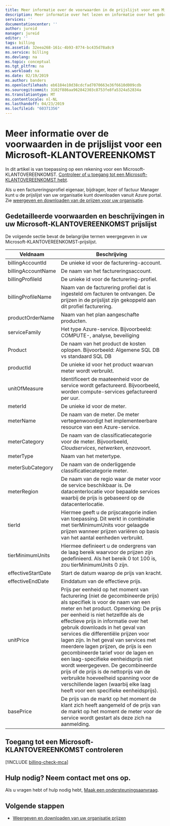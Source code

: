 ```yaml
---
title: Meer informatie over de voorwaarden in de prijslijst voor een Microsoft-KLANTOVEREENKOMST - Azure | Microsoft Docs
description: Meer informatie over het lezen en informatie over het gebruik en de factuur voor uw Azure-abonnement
services: ''
documentationcenter: ''
author: jureid
manager: jureid
editor: ''
tags: billing
ms.assetid: 32eea268-161c-4b93-8774-bc435d78a8c9
ms.service: billing
ms.devlang: na
ms.topic: conceptual
ms.tgt_pltfrm: na
ms.workload: na
ms.date: 02/19/2019
ms.author: banders
ms.openlocfilehash: eb6184e10d38cdcfad7070663e36f6610d009cdb
ms.sourcegitcommit: 3102f886aa962842303c8753fe8fa5324a52834a
ms.translationtype: MT
ms.contentlocale: nl-NL
ms.lasthandoff: 04/23/2019
ms.locfileid: "60371356"
---
```

# <a name="understand-the-terms-in-your-price-sheet-for-a-microsoft-customer-agreement"></a>Meer informatie over de voorwaarden in de prijslijst voor een Microsoft-KLANTOVEREENKOMST

In dit artikel is van toepassing op een rekening voor een Microsoft-KLANTOVEREENKOMST. [Controleer of u toegang tot een Microsoft-KLANTOVEREENKOMST hebt](#check-access-to-a-microsoft-customer-agreement).

Als u een factureringsprofiel eigenaar, bijdrager, lezer of factuur Manager kunt u de prijslijst van uw organisatie kunt downloaden vanuit Azure portal. Zie [weergeven en downloaden van de prijzen voor uw organisatie](billing-ea-pricing.md).

## <a name="detailed-terms-and-descriptions-in-your-microsoft-customer-agreement-price-sheet"></a>Gedetailleerde voorwaarden en beschrijvingen in uw Microsoft-KLANTOVEREENKOMST prijslijst

De volgende sectie bevat de belangrijke termen weergegeven in uw Microsoft-KLANTOVEREENKOMST-prijslijst.

| **Veldnaam**   | **Beschrijving**   |
| --- | --- |
| billingAccountId  | De unieke id voor de facturering-account.   |
| billingAccountName  | De naam van het factureringsaccount.  |
| billingProfileId  | De unieke id voor de facturering-profiel.   |
| billingProfileName  | Naam van de facturering profiel dat is ingesteld om facturen te ontvangen. De prijzen in de prijslijst zijn gekoppeld aan dit profiel facturering. |
| productOrderName  | Naam van het plan aangeschafte producten. |
| serviceFamily  | Het type Azure-service. Bijvoorbeeld: COMPUTE-, analyse, beveiliging |
| Product  | De naam van het product de kosten oplopen. Bijvoorbeeld: Algemene SQL DB vs standaard SQL DB  |
| productId  | De unieke id voor het product waarvan meter wordt verbruikt. |
| unitOfMeasure  | Identificeert de maateenheid voor de service wordt gefactureerd. Bijvoorbeeld, worden compute-services gefactureerd per uur. |
| meterId  | De unieke id voor de meter. |
| meterName  | De naam van de meter. De meter vertegenwoordigt het implementeerbare resource van een Azure-service. |
| meterCategory  | De naam van de classificatiecategorie voor de meter. Bijvoorbeeld, _Cloudservices_, _netwerken_, enzovoort. |
| meterType  |  Naam van het metertype. |
| meterSubCategory  | De naam van de onderliggende classificatiecategorie meter.  |
| meterRegion  | De naam van de regio waar de meter voor de service beschikbaar is. De datacenterlocatie voor bepaalde services waarbij de prijs is gebaseerd op de datacenterlocatie.    |
| tierId  | Hiermee geeft u de prijscategorie indien van toepassing. Dit werkt in combinatie met tierMinimumUnits voor gelaagde prijzen wanneer prijzen variëren op basis van het aantal eenheden verbruikt.    |
| tierMinimumUnits  | Hiermee definieert u de ondergrens van de laag bereik waarvoor de prijzen zijn gedefinieerd. Als het bereik 0 tot 100 is, zou tierMinimumUnits 0 zijn.  |
| effectiveStartDate  | Start de datum waarop de prijs van kracht. |
| effectiveEndDate  | Einddatum van de effectieve prijs. |
| unitPrice  | Prijs per eenheid op het moment van facturering (niet de gecombineerde prijs) als specifiek is voor de naam van een meter en het product.  Opmerking: De prijs per eenheid is niet hetzelfde als de effectieve prijs in informatie over het gebruik downloads in het geval van services die differentiële prijzen voor lagen zijn.  In het geval van services met meerdere lagen prijzen, de prijs is een gecombineerde tarief voor de lagen en een laag-specifieke eenheidsprijs niet wordt weergegeven. De gecombineerde prijs of de prijs is de nettoprijs van de verbruikte hoeveelheid spanning voor de verschillende lagen (waarbij elke laag heeft voor een specifieke eenheidsprijs). |
| basePrice  | De prijs van de markt op het moment de klant zich heeft aangemeld of de prijs van de markt op het moment de meter voor de service wordt gestart als deze zich na aanmelding.   |

## <a name="check-access-to-a-microsoft-customer-agreement"></a>Toegang tot een Microsoft-KLANTOVEREENKOMST controleren
[!INCLUDE [billing-check-mca](../../includes/billing-check-mca.md)]

## <a name="need-help-contact-us"></a>Hulp nodig? Neem contact met ons op.

Als u vragen hebt of hulp nodig hebt, [Maak een ondersteuningsaanvraag](https://go.microsoft.com/fwlink/?linkid=2083458).

## <a name="next-steps"></a>Volgende stappen

- [Weergeven en downloaden van uw organisatie prijzen](billing-ea-pricing.md)
